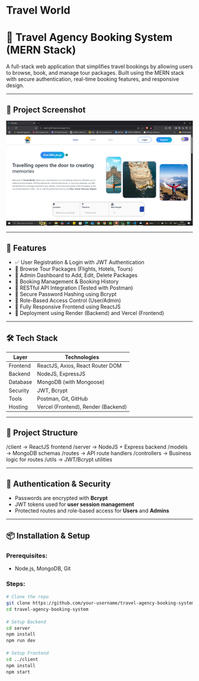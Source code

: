 #                 Travel World
# 🧳 Travel Agency Booking System (MERN Stack)

A full-stack web application that simplifies travel bookings by allowing users to browse, book, and manage tour packages. Built using the MERN stack with secure authentication, real-time booking features, and responsive design.

---

## 📸 Project Screenshot

![App Screenshot](./Screenshots/homepage.png.png)


---

## 🚀 Features

- ✅ User Registration & Login with JWT Authentication
- 🧭 Browse Tour Packages (Flights, Hotels, Tours)
- 🔐 Admin Dashboard to Add, Edit, Delete Packages
- 🧾 Booking Management & Booking History
- 📡 RESTful API Integration (Tested with Postman)
- 🔑 Secure Password Hashing using Bcrypt
- 🛂 Role-Based Access Control (User/Admin)
- 🎨 Fully Responsive Frontend using ReactJS
- 🚀 Deployment using Render (Backend) and Vercel (Frontend)

---

## 🛠️ Tech Stack

| Layer     | Technologies                             |
|-----------|------------------------------------------|
| Frontend  | ReactJS, Axios, React Router DOM         |
| Backend   | NodeJS, ExpressJS                        |
| Database  | MongoDB (with Mongoose)                  |
| Security  | JWT, Bcrypt                              |
| Tools     | Postman, Git, GitHub                     |
| Hosting   | Vercel (Frontend), Render (Backend)      |

---

## 📁 Project Structure
/client → ReactJS frontend
/server → NodeJS + Express backend
/models → MongoDB schemas
/routes → API route handlers
/controllers → Business logic for routes
/utils → JWT/Bcrypt utilities

---

## 🔐 Authentication & Security

- Passwords are encrypted with **Bcrypt**
- JWT tokens used for **user session management**
- Protected routes and role-based access for **Users** and **Admins**

---

## 📦 Installation & Setup

### Prerequisites:
- Node.js, MongoDB, Git

### Steps:
```bash
# Clone the repo
git clone https://github.com/your-username/travel-agency-booking-system.git
cd travel-agency-booking-system

# Setup Backend
cd server
npm install
npm run dev

# Setup Frontend
cd ../client
npm install
npm start

